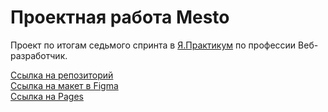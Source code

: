 # Проектная работа Mesto

Проект по итогам седьмого спринта в [Я.Практикум](https://practicum.yandex.ru) по профессии Веб-разработчик.


[Ссылка на репозиторий](https://github.com/AlexandrNachmanovich/mesto-project-ff/)  
[Ссылка на макет в Figma](https://www.figma.com/file/bjyvbKKJN2naO0ucURl2Z0/JavaScript.-Sprint-5?node-id=0%3A1/)  
[Ссылка на Pages](https://alexandernachmanovich.github.io/mesto-project-ff/)
